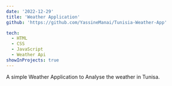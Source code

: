 ```yaml
---
date: '2022-12-29'
title: 'Weather Application'
github: 'https://github.com/YassineManai/Tunisia-Weather-App'

tech:
  - HTML
  - CSS
  - JavaScript
  - Weather Api 
showInProjects: true
---
```


A simple Weather Application to Analyse the weather in Tunisa.
